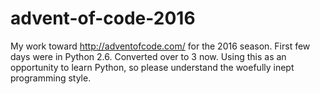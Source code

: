 # advent-of-code-2016
My work toward http://adventofcode.com/ for the 2016 season. First few days were in Python 2.6. Converted over to 3 now.
Using this as an opportunity to learn Python, so please understand the woefully inept programming style.

